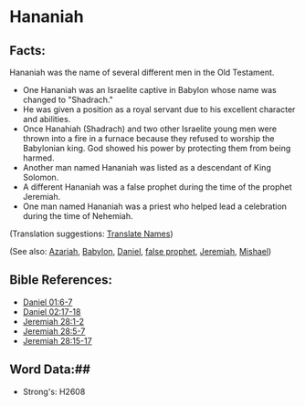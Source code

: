 # Hananiah #

## Facts: ##

Hananiah was the name of several different men in the Old Testament.

* One Hananiah was an Israelite captive in Babylon whose name was changed to "Shadrach."
* He was given a position as a royal servant due to his excellent character and abilities.
* Once Hanahiah (Shadrach) and two other Israelite young men were thrown into a fire in a furnace because they refused to worship the Babylonian king. God showed his power by protecting them from being harmed.
* Another man named Hananiah was listed as a descendant of King Solomon.
* A different Hananiah was a false prophet during the time of the prophet Jeremiah.
* One man named Hananiah was a priest who helped lead a celebration during the time of Nehemiah.

(Translation suggestions: [Translate Names](rc://en/ta/man/translate/translate-names))

(See also: [Azariah](azariah.md), [Babylon](babylon.md), [Daniel](daniel.md), [false prophet](../other/falseprophet.md), [Jeremiah](jeremiah.md), [Mishael](mishael.md))

## Bible References: ##

* [Daniel 01:6-7](rc://en/tn/help/dan/01/06)
* [Daniel 02:17-18](rc://en/tn/help/dan/02/17)
* [Jeremiah 28:1-2](rc://en/tn/help/jer/28/01)
* [Jeremiah 28:5-7](rc://en/tn/help/jer/28/05)
* [Jeremiah 28:15-17](rc://en/tn/help/jer/28/15)

## Word Data:##

* Strong's: H2608

